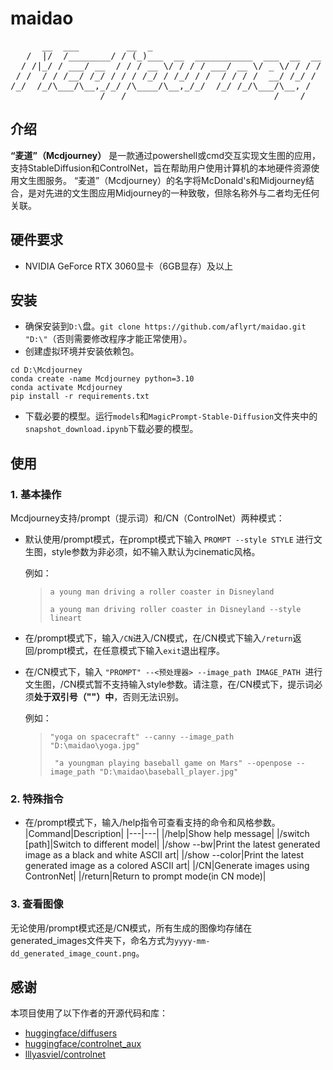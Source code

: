 # maidao 

<pre>
      __  ___         __  _                                  
   /  |/  /________/ / (_)___  __  ___________  ___  __  __
  / /|_/ / ___/ __  / / / __ \/ / / / ___/ __ \/ _ \/ / / /
 / /  / / /__/ /_/ / / / /_/ / /_/ / /  / / / /  __/ /_/ / 
/_/  /_/\___/\__,_/_/ /\____/\__,_/_/  /_/ /_/\___/\__, /  
                 /___/                            /____/   
</pre>

## 介绍
**“麦道”（Mcdjourney）** 是一款通过powershell或cmd交互实现文生图的应用，支持StableDiffusion和ControlNet，旨在帮助用户使用计算机的本地硬件资源使用文生图服务。
“麦道”（Mcdjourney）的名字将McDonald's和Midjourney结合，是对先进的文生图应用Midjourney的一种致敬，但除名称外与二者均无任何关联。
## 硬件要求
* NVIDIA GeForce RTX 3060显卡（6GB显存）及以上
## 安装
* 确保安装到`D:\`盘。`git clone https://github.com/aflyrt/maidao.git "D:\"`（否则需要修改程序才能正常使用）。
* 创建虚拟环境并安装依赖包。
```
cd D:\Mcdjourney
conda create -name Mcdjourney python=3.10
conda activate Mcdjourney
pip install -r requirements.txt
```
* 下载必要的模型。运行`models`和`MagicPrompt-Stable-Diffusion`文件夹中的`snapshot_download.ipynb`下载必要的模型。
## 使用
### 1. 基本操作
Mcdjourney支持/prompt（提示词）和/CN（ControlNet）两种模式：
* 默认使用/prompt模式，在prompt模式下输入 `PROMPT --style STYLE` 进行文生图，style参数为非必须，如不输入默认为cinematic风格。

  例如：
  > `a young man driving a roller coaster in Disneyland`
  > 
  > `a young man driving roller coaster in Disneyland --style lineart`
* 在/prompt模式下，输入`/CN`进入/CN模式，在/CN模式下输入`/return`返回/prompt模式，在任意模式下输入`exit`退出程序。
* 在/CN模式下，输入 `"PROMPT" --<预处理器> --image_path IMAGE_PATH `进行文生图，/CN模式暂不支持输入style参数。请注意，在/CN模式下，提示词必须**处于双引号（""）中**，否则无法识别。

  例如：
  > `"yoga on spacecraft" --canny --image_path "D:\maidao\yoga.jpg"`
  > 
  >` "a youngman playing baseball game on Mars" --openpose --image_path "D:\maidao\baseball_player.jpg"`
### 2. 特殊指令
* 在/prompt模式下，输入/help指令可查看支持的命令和风格参数。
  |Command|Description|
  |---|---|
  |/help|Show help message|
  |/switch [path]|Switch to different model|
  |/show --bw|Print the latest generated image as a black and white ASCII art|
  |/show --color|Print the latest generated image as a colored ASCII art|
  |/CN|Generate images using ContronNet|
  |/return|Return to prompt mode(in CN mode)|
### 3. 查看图像
无论使用/prompt模式还是/CN模式，所有生成的图像均存储在generated_images文件夹下，命名方式为`yyyy-mm-dd_generated_image_count.png`。
## 感谢
本项目使用了以下作者的开源代码和库：
* [huggingface/diffusers](https://github.com/huggingface/diffusers)
* [huggingface/controlnet_aux](https://github.com/huggingface/controlnet_aux)
* [lllyasviel/controlnet](https://github.com/lllyasviel/ControlNet)
